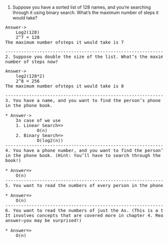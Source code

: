 1. Suppose you have a sorted list of 128 names, and you’re searching
through it using binary search. What’s the maximum number of
steps it would take?

<pre>
Answer->
	Log2(128)
	2^7 = 128	
The maximum number ofsteps it would take is 7
<pre>
--------------------------------------------------------------------
2. Suppose you double the size of the list. What’s the maximum
number of steps now?
<pre>
Answer->
	log2(128*2)
	2^8 = 256
The maximum number ofsteps it would take is 8
<pre>
--------------------------------------------------------------------
3. You have a name, and you want to find the person’s phone number
in the phone book. 

* Answer->
	In case of we use 
	1. Linear Search=>
			O(n)
	2. Binary Search=>    
			O(log2(n))
--------------------------------------------------------------------
4. You have a phone number, and you want to find the person’s name
in the phone book. (Hint: You’ll have to search through the whole
book!)

* Answer=>
	O(n)
--------------------------------------------------------------------
5. You want to read the numbers of every person in the phone book.

* Answer=>
	O(n)
--------------------------------------------------------------------
6. You want to read the numbers of just the As. (This is a tricky one!
It involves concepts that are covered more in chapter 4. Read the
answer—you may be surprised!)

* Answer=>
	O(n)
